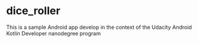 # dice_roller
This is a sample Android app develop in the context of the Udacity Android Kotlin Developer nanodegree program
